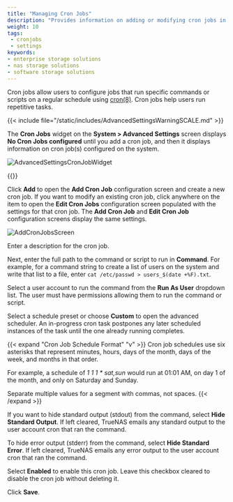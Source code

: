 ```yaml
---
title: "Managing Cron Jobs"
description: "Provides information on adding or modifying cron jobs in TrueNAS."
weight: 10
tags:
 - cronjobs
 - settings
keywords:
- enterprise storage solutions
- nas storage solutions
- software storage solutions
---
```


Cron jobs allow users to configure jobs that run specific commands or scripts on a regular schedule using [cron(8)](https://manpages.debian.org/testing/cron/cron.8.en.html "Cron Man Page"). Cron jobs help users run repetitive tasks.

{{< include file="/static/includes/AdvancedSettingsWarningSCALE.md" >}}

The **Cron Jobs** widget on the **System > Advanced Settings** screen displays **No Cron Jobs configured** until you add a cron job, and then it displays information on cron job(s) configured on the system.

![AdvancedSettingsCronJobWidget](/images/SCALE/SystemSettings/AdvancedSettingsCronJobWidget.png "TrueNAS Advanced Settings Cron Job Widget")

{{<include file="/static/includes/addcolumnorganizer.md">}}

Click **Add** to open the **Add Cron Job** configuration screen and create a new cron job. If you want to modify an existing cron job, click anywhere on the item to open the **Edit Cron Jobs** configuration screen populated with the settings for that cron job.
The **Add Cron Job** and **Edit Cron Job** configuration screens display the same settings.

![AddCronJobsScreen](/images/SCALE/SystemSettings/AddCronJobScreen.png "TrueNAS Add Cron Job Screen")

Enter a description for the cron job.

Next, enter the full path to the command or script to run in **Command**. For example, for a command string to create a list of users on the system and write that list to a file, enter `cat /etc/passwd > users_$(date +%F).txt`.

Select a user account to run the command from the **Run As User** dropdown list. The user must have permissions allowing them to run the command or script.

Select a schedule preset or choose **Custom** to open the advanced scheduler.
An in-progress cron task postpones any later scheduled instances of the task until the one already running completes.

{{< expand "Cron Job Schedule Format" "v" >}}
Cron job schedules use six asterisks that represent minutes, hours, days of the month, days of the week, and months in that order.

For example, a schedule of *1 1 1 * sat,sun* would run at 01:01 AM, on day 1 of the month, and only on Saturday and Sunday.

Separate multiple values for a segment with commas, not spaces.
{{< /expand >}}

If you want to hide standard output (stdout) from the command, select **Hide Standard Output**. If left cleared, TrueNAS emails any standard output to the user account cron that ran the command.

To hide error output (stderr) from the command, select **Hide Standard Error**. If left cleared, TrueNAS emails any error output to the user account cron that ran the command.

Select **Enabled** to enable this cron job. Leave this checkbox cleared to disable the cron job without deleting it.

Click **Save**.
